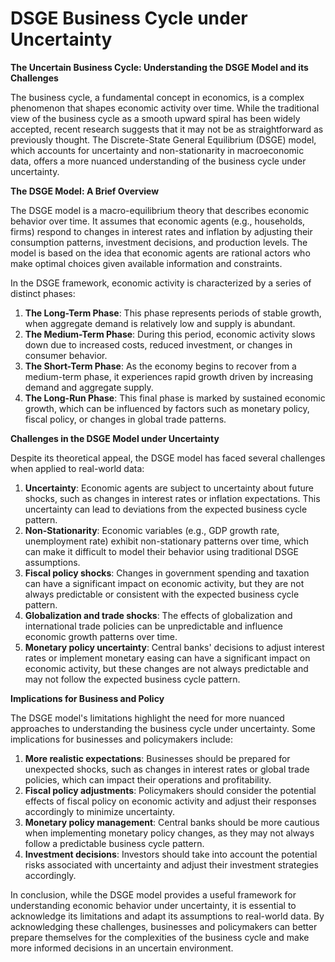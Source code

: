 # DSGE Business Cycle under Uncertainty

**The Uncertain Business Cycle: Understanding the DSGE Model and its Challenges**

The business cycle, a fundamental concept in economics, is a complex phenomenon that shapes economic activity over time. While the traditional view of the business cycle as a smooth upward spiral has been widely accepted, recent research suggests that it may not be as straightforward as previously thought. The Discrete-State General Equilibrium (DSGE) model, which accounts for uncertainty and non-stationarity in macroeconomic data, offers a more nuanced understanding of the business cycle under uncertainty.

**The DSGE Model: A Brief Overview**

The DSGE model is a macro-equilibrium theory that describes economic behavior over time. It assumes that economic agents (e.g., households, firms) respond to changes in interest rates and inflation by adjusting their consumption patterns, investment decisions, and production levels. The model is based on the idea that economic agents are rational actors who make optimal choices given available information and constraints.

In the DSGE framework, economic activity is characterized by a series of distinct phases:

1. **The Long-Term Phase**: This phase represents periods of stable growth, when aggregate demand is relatively low and supply is abundant.
2. **The Medium-Term Phase**: During this period, economic activity slows down due to increased costs, reduced investment, or changes in consumer behavior.
3. **The Short-Term Phase**: As the economy begins to recover from a medium-term phase, it experiences rapid growth driven by increasing demand and aggregate supply.
4. **The Long-Run Phase**: This final phase is marked by sustained economic growth, which can be influenced by factors such as monetary policy, fiscal policy, or changes in global trade patterns.

**Challenges in the DSGE Model under Uncertainty**

Despite its theoretical appeal, the DSGE model has faced several challenges when applied to real-world data:

1. **Uncertainty**: Economic agents are subject to uncertainty about future shocks, such as changes in interest rates or inflation expectations. This uncertainty can lead to deviations from the expected business cycle pattern.
2. **Non-Stationarity**: Economic variables (e.g., GDP growth rate, unemployment rate) exhibit non-stationary patterns over time, which can make it difficult to model their behavior using traditional DSGE assumptions.
3. **Fiscal policy shocks**: Changes in government spending and taxation can have a significant impact on economic activity, but they are not always predictable or consistent with the expected business cycle pattern.
4. **Globalization and trade shocks**: The effects of globalization and international trade policies can be unpredictable and influence economic growth patterns over time.
5. **Monetary policy uncertainty**: Central banks' decisions to adjust interest rates or implement monetary easing can have a significant impact on economic activity, but these changes are not always predictable and may not follow the expected business cycle pattern.

**Implications for Business and Policy**

The DSGE model's limitations highlight the need for more nuanced approaches to understanding the business cycle under uncertainty. Some implications for businesses and policymakers include:

1. **More realistic expectations**: Businesses should be prepared for unexpected shocks, such as changes in interest rates or global trade policies, which can impact their operations and profitability.
2. **Fiscal policy adjustments**: Policymakers should consider the potential effects of fiscal policy on economic activity and adjust their responses accordingly to minimize uncertainty.
3. **Monetary policy management**: Central banks should be more cautious when implementing monetary policy changes, as they may not always follow a predictable business cycle pattern.
4. **Investment decisions**: Investors should take into account the potential risks associated with uncertainty and adjust their investment strategies accordingly.

In conclusion, while the DSGE model provides a useful framework for understanding economic behavior under uncertainty, it is essential to acknowledge its limitations and adapt its assumptions to real-world data. By acknowledging these challenges, businesses and policymakers can better prepare themselves for the complexities of the business cycle and make more informed decisions in an uncertain environment.

